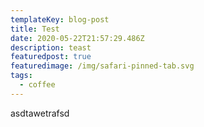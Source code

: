 ```yaml
---
templateKey: blog-post
title: Test
date: 2020-05-22T21:57:29.486Z
description: teast
featuredpost: true
featuredimage: /img/safari-pinned-tab.svg
tags:
  - coffee
---
```

asdtawetrafsd